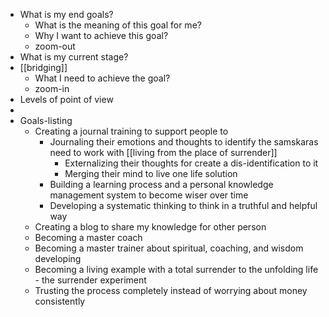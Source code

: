 - What is my end goals?
    - What is the meaning of this goal for me?
    - Why I want to achieve this goal?
    - zoom-out
- What is my current stage?
- [[bridging]]
    - What I need to achieve the goal?
    - zoom-in
- Levels of point of view
- 
- Goals-listing
    - Creating a journal training to support people to 
        - Journaling their emotions and thoughts to identify the samskaras need to work with [[living from the place of surrender]]
            - Externalizing their thoughts for create a dis-identification to it
            - Merging their mind to live one life solution
        - Building a learning process and a personal knowledge management system to become wiser over time
        - Developing a systematic thinking to think in a truthful and helpful way
    - Creating a blog to share my knowledge for other person
    - Becoming a master coach
    - Becoming a master trainer about spiritual, coaching, and wisdom developing
    - Becoming a living example with a total surrender to the unfolding life - the surrender experiment
    - Trusting the process completely instead of worrying about money consistently
